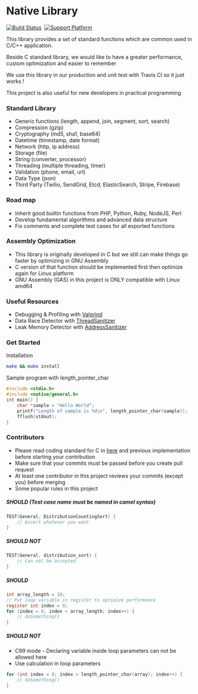 # Native Library

[![Build Status](https://travis-ci.com/foodtiny/native.svg?token=p64HTBqDyw43Lh5iDLxP&branch=master)](https://travis-ci.com/foodtiny/native)
&nbsp;[![Support Platform](https://img.shields.io/badge/platform-linux%20%7C%20osx-yellow.svg)]()

This library provides a set of standard functions which are common used in C/C++ application.

Beside C standard library, we would like to have a greater performance, custom optimization and easier to remember

We use this library in our production and unit test with Travis CI so it just works !

This project is also useful for new developers in practical programming

### Standard Library
- Generic functions (length, append, join, segment, sort, search)
- Compression (gzip)
- Cryptography (md5, sha1, base64)
- Datetime (timestamp, date format)
- Network (http, ip address)
- Storage (file)
- String (converter, processor)
- Threading (multiple threading, timer)
- Validation (phone, email, url)
- Data Type (json)
- Third Party (Twilio, SendGrid, Etcd, ElasticSearch, Stripe, Firebase)

### Road map
- Inherit good builtin functions from PHP, Python, Ruby, NodeJS, Perl
- Develop fundamental algorithms and advanced data structure
- Fix comments and complete test cases for all exported functions

### Assembly Optimization
- This library is originally developed in C but we still can make things go faster by optimizing in GNU Assembly
- C version of that function should be implemented first then optimize again for Linux platform
- GNU Assembly (GAS) in this project is ONLY compatible with Linux amd64

### Useful Resources
- Debugging & Profiling with [Valgrind](http://valgrind.org/)
- Data Race Detector with [ThreadSanitizer](https://clang.llvm.org/docs/ThreadSanitizer.html)
- Leak Memory Detector with [AddressSanitizer](https://github.com/google/sanitizers/wiki/AddressSanitizer)

### Get Started
Installation
```bash
make && make install
```
Sample program with length_pointer_char
```c
#include <stdio.h>
#include <native/general.h>
int main() {
    char *sample = "Hello World";
    printf("Length of sample is %d\n", length_pointer_char(sample));
    fflush(stdout);
}
```

### Contributors
- Please read coding standard for C in [here](https://www.gnu.org/prep/standards/html_node/Writing-C.html) and previous implementation before starting your contribution
- Make sure that your commits must be passed before you create pull request
- At least one contributor in this project reviews your commits (except you) before merging
- Some popular rules in this project

##### SHOULD (Test case name must be named in camel syntax)
```c
TEST(General, DistributionCountingSort) {
    // Assert whatever you want
}
```

##### SHOULD NOT
```c
TEST(General, distribution_sort) {
    // Can not be accepted
}
```

##### SHOULD
```c
int array_length = 10;
// Put loop variable in register to optimize performance
register int index = 0;
for (index = 0; index < array_length; index++) {
    // doSomething()
}
```

##### SHOULD NOT
- C99 mode - Declaring variable inside loop parameters can not be allowed here
- Use calculation in loop parameters
```c
for (int index = 0; index < length_pointer_char(array); index++) {
    // doSomething()
}
```